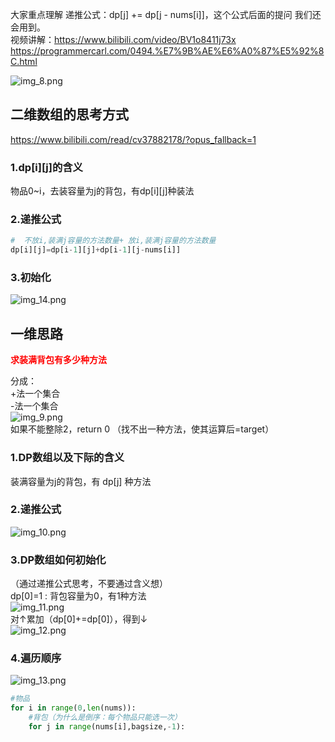 大家重点理解 递推公式：dp[j] += dp[j - nums[i]]，这个公式后面的提问 我们还会用到。  
视频讲解：https://www.bilibili.com/video/BV1o8411j73x
https://programmercarl.com/0494.%E7%9B%AE%E6%A0%87%E5%92%8C.html  

![img_8.png](img_8.png)


## 二维数组的思考方式
https://www.bilibili.com/read/cv37882178/?opus_fallback=1  
### 1.dp[i][j]的含义
物品0~i，去装容量为j的背包，有dp[i][j]种装法

### 2.递推公式  
```python
#  不放i,装满j容量的方法数量+ 放i,装满j容量的方法数量
dp[i][j]=dp[i-1][j]+dp[i-1][j-nums[i]]
```
### 3.初始化
![img_14.png](img_14.png)



## 一维思路
<font color=red>**求装满背包有多少种方法**</font>

分成：  
+法一个集合  
-法一个集合  
![img_9.png](img_9.png)
如果不能整除2，return 0 （找不出一种方法，使其运算后=target）

### 1.DP数组以及下际的含义
装满容量为j的背包，有 dp[j] 种方法  

### 2.递推公式
![img_10.png](img_10.png)

### 3.DP数组如何初始化
（通过递推公式思考，不要通过含义想）    
dp[0]=1  :  背包容量为0，有1种方法   
![img_11.png](img_11.png)  
对↑累加（dp[0]+=dp[0]），得到↓  
![img_12.png](img_12.png)

### 4.遍历顺序
![img_13.png](img_13.png)
````python
#物品
for i in range(0,len(nums)): 
    #背包（为什么是倒序：每个物品只能选一次）
    for j in range(nums[i],bagsize,-1):  
````
